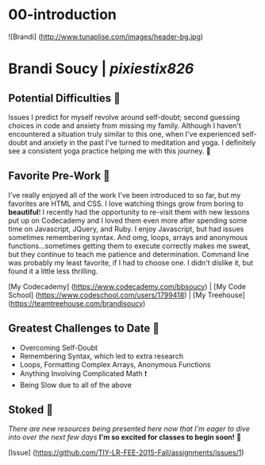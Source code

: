 # 00-introduction
![Brandi] (http://www.tunaplise.com/images/header-bg.jpg)
# Brandi Soucy  |  *pixiestix826*


## Potential Difficulties :vertical_traffic_light:
Issues I predict for myself revolve around self-doubt; second guessing choices in code and anxiety from missing my family.  Although I haven't encountered a situation truly similar to this one, when I've experienced self-doubt and anxiety in the past I've turned to meditation and yoga.  I definitely see a consistent yoga practice helping me with this journey. :pray:

## Favorite Pre-Work :revolving_hearts:
I've really enjoyed all of the work I've been introduced to so far, but my favorites are HTML and CSS. I love watching things grow from boring to **beautiful**!  I recently had the opportunity to re-visit them with new lessons put up on Codecademy and I loved them even more after spending some time on Javascript, JQuery, and Ruby. I enjoy Javascript, but had issues sometimes remembering syntax. And omg, loops, arrays and anonymous functions...sometimes getting them to execute correctly makes me sweat, but they continue to teach me patience and determination. Command line was probably my least favorite, if I had to choose one.  I didn't dislike it, but found it a little less thrilling.

[My Codecademy] (https://www.codecademy.com/bbsoucy)  | [My Code School] (https://www.codeschool.com/users/1799418) |  [My Treehouse] (https://teamtreehouse.com/brandisoucy) 

## Greatest Challenges to Date :mount_fuji:
+ Overcoming Self-Doubt
+ Remembering Syntax, which led to extra research
+ Loops, Formatting Complex Arrays, Anonymous Functions
+ Anything Involving Complicated Math :exclamation:
+ Being Slow due to all of the above

## Stoked :metal:
*There are new resources being presented here now that I'm eager to dive into over the next few days*
**I'm so excited for classes to begin soon!** :clap:

[Issue] (https://github.com/TIY-LR-FEE-2015-Fall/assignments/issues/1)


